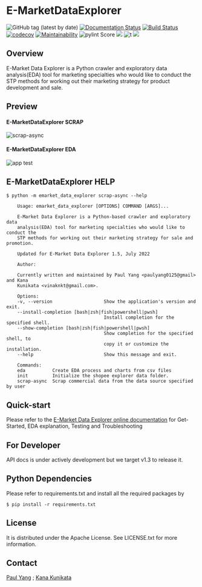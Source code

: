 # E-MarketDataExplorer

![GitHub tag (latest by date)](https://img.shields.io/github/v/tag/paulyang0125/E-MarketDataExplorer)
[![Documentation Status](https://readthedocs.org/projects/e-marketdataexplorer/badge/?version=latest)](https://e-marketdataexplorer.readthedocs.io/en/latest/?badge=latest)
[![Build Status](https://app.travis-ci.com/paulyang0125/E-MarketDataExplorer.svg?branch=main)](https://app.travis-ci.com/paulyang0125/E-MarketDataExplorer)
[![codecov](https://codecov.io/gh/paulyang0125/E-MarketDataExplorer/branch/main/graph/badge.svg?token=8J6QDFONV3)](https://codecov.io/gh/paulyang0125/E-MarketDataExplorer)
[![Maintainability](https://api.codeclimate.com/v1/badges/b873efdf1a77d343aeb3/maintainability)](https://codeclimate.com/github/paulyang0125/E-MarketDataExplorer/maintainability)
![pylint Score](https://mperlet.github.io/pybadge/badges/8.53.svg)
[![](https://img.shields.io/badge/python-3.8+-blue.svg)](https://www.python.org/downloads/)
![t](https://img.shields.io/badge/status-maintained-yellow.svg)
[![](https://img.shields.io/github/license/paulyang0125/E-MarketDataExplorer.svg)](https://github.com/paulyang0125/E-MarketDataExplorer/blob/main/LICENSE)


## Overview

E-Market Data Explorer is a Python crawler and exploratory data analysis(EDA) tool for marketing specialties who would like to conduct the STP methods for working out their marketing strategy for product development and sale.


## Preview

#### E-MarketDataExplorer SCRAP

![scrap-async](https://user-images.githubusercontent.com/4502089/176334966-56983073-f6dc-41c2-864b-323cd7766bf3.png)


#### E-MarketDataExplorer EDA

![app test](https://user-images.githubusercontent.com/4502089/173171695-fab53c6f-d429-466b-ab28-12c9fd57d2f9.png)


## E-MarketDataExplorer HELP

```
$ python -m emarket_data_explorer scrap-async --help

    Usage: emarket_data_explorer [OPTIONS] COMMAND [ARGS]...

    E-Market Data Explorer is a Python-based crawler and exploratory data
    analysis(EDA) tool for marketing specialties who would like to conduct the
    STP methods for working out their marketing strategy for sale and promotion.

    Updated for E-Market Data Explorer 1.5, July 2022

    Author:

    Currently written and maintained by Paul Yang <paulyang0125@gmail> and Kana
    Kunikata <vinaknkt@gmail.com>.

    Options:
    -v, --version                   Show the application's version and exit.
    --install-completion [bash|zsh|fish|powershell|pwsh]
                                    Install completion for the specified shell.
    --show-completion [bash|zsh|fish|powershell|pwsh]
                                    Show completion for the specified shell, to
                                    copy it or customize the installation.
    --help                          Show this message and exit.

    Commands:
    eda          Create EDA process and charts from csv files
    init         Initialize the shopee explorer data folder.
    scrap-async  Scrap commercial data from the data source specified by user

```


## Quick-start

Please refer to the [E-Market Data Explorer online documentation](https://e-marketdataexplorer.readthedocs.io/en/latest/index.html) for Get-Started, EDA explanation, Testing and Troubleshooting


## For Developer

API docs is under actively development but we target v1.3 to release it.


## Python Dependencies

Please refer to requirements.txt and install all the required packages by
```
$ pip install -r requirements.txt
```


## License

It is distributed under the Apache License. See LICENSE.txt for more information.


## Contact

[Paul Yang](https://github.com/paulyang0125) ; [Kana Kunikata](https://github.com/vinavinak)


